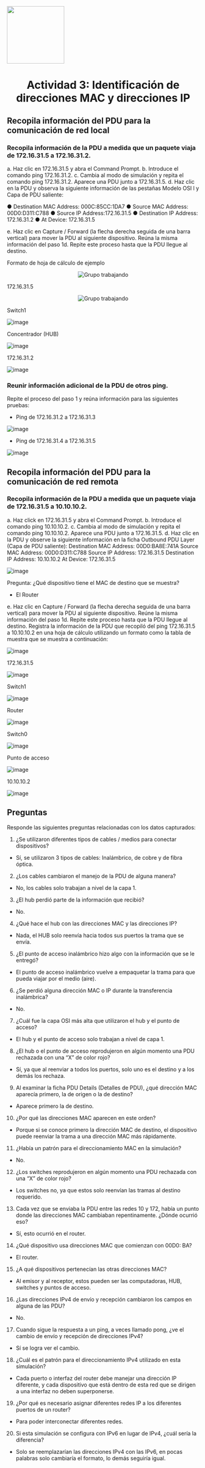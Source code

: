 <p align="left">
  <img src="https://semanadelcannabis.cayetano.edu.pe/assets/img/logo-upch.png" width="150">
  <h1 align="center">Actividad 3: Identificación de direcciones MAC y direcciones IP</h1>
</p>

## Recopila información del PDU para la comunicación de red local

### Recopila información de la PDU a medida que un paquete viaja de 172.16.31.5 a 172.16.31.2.

a. Haz clic en 172.16.31.5 y abra el Command Prompt.
b. Introduce el comando ping 172.16.31.2.
c. Cambia al modo de simulación y repita el comando ping 172.16.31.2. Aparece una PDU junto a 172.16.31.5.
d. Haz clic en la PDU y observa la siguiente información de las pestañas Modelo OSI l y Capa de PDU saliente:

●	Destination MAC Address: 000C:85CC:1DA7
●	Source MAC Address: 00D0:D311:C788
●	Source IP Address:172.16.31.5
●	Destination IP Address: 172.16.31.2
●	At Device: 172.16.31.5

e. Haz clic en Capture / Forward (la flecha derecha seguida de una barra vertical) para mover la PDU al siguiente dispositivo. Reúna la misma información del paso 1d. Repite este proceso hasta que la PDU llegue al destino.

Formato de hoja de cálculo de ejemplo
<p align= "center">
  <img src="https://github.com/EdwinJaraOFC/CDRGrupo5/assets/150296803/23c23cb3-7020-4f17-9505-127808b42830" alt="Grupo trabajando"  />
</p>

172.16.31.5
<p align= "center">
  <img src="https://github.com/EdwinJaraOFC/CDRGrupo5/assets/150296803/ab6ec817-847c-41cd-8662-b5233495fb69" alt="Grupo trabajando" />
</p>


Switch1

![image](https://github.com/EdwinJaraOFC/CDRGrupo5/assets/150296803/ecf3dc79-6835-432b-8093-5bd62fd9c039)

Concentrador (HUB)

![image](https://github.com/EdwinJaraOFC/CDRGrupo5/assets/150296803/1d280728-e507-416e-b59e-35b650a03a95)

172.16.31.2

![image](https://github.com/EdwinJaraOFC/CDRGrupo5/assets/150296803/bf0351d6-947e-439e-914b-591840cd16dd)

### Reunir información adicional de la PDU de otros ping.
Repite el proceso del paso 1 y reúna información para las siguientes pruebas:
- Ping de 172.16.31.2 a 172.16.31.3

![image](https://github.com/EdwinJaraOFC/CDRGrupo5/assets/150296803/be08a1e1-c032-44e7-b474-5fad2977f846)

- Ping de 172.16.31.4 a 172.16.31.5

![image](https://github.com/EdwinJaraOFC/CDRGrupo5/assets/150296803/aa81520e-5f11-4af1-8c03-9131da8c1a5e)

## Recopila información del PDU para la comunicación de red remota

### Recopila información de la PDU a medida que un paquete viaja de 172.16.31.5 a 10.10.10.2. 
a. Haz click en 172.16.31.5 y abra el Command Prompt.
b. Introduce el comando ping 10.10.10.2.
c. Cambia al modo de simulación y repita el comando ping 10.10.10.2. Aparece una PDU junto a 172.16.31.5.
d. Haz clic en la PDU y observe la siguiente información en la ficha Outbound PDU Layer (Capa de PDU saliente):
Destination MAC Address: 00D0:BA8E:741A
Source MAC Address: 00D0:D311:C788
Source IP Address: 172.16.31.5
Destination IP Address: 10.10.10.2
At Device: 172.16.31.5

![image](https://github.com/EdwinJaraOFC/CDRGrupo5/assets/150296803/a31f8b70-f606-4c1c-a5df-24a7d92ac239)

Pregunta:
¿Qué dispositivo tiene el MAC de destino que se muestra?
-	El Router

e. Haz clic en Capture / Forward (la flecha derecha seguida de una barra vertical) para mover la PDU al siguiente dispositivo. Reúne la misma información del paso 1d. Repite este proceso hasta que la PDU llegue al destino. Registra la información de la PDU que recopiló del ping 172.16.31.5 a 10.10.10.2 en una hoja de cálculo utilizando un formato como la tabla de muestra que se muestra a continuación: 

![image](https://github.com/EdwinJaraOFC/CDRGrupo5/assets/150296803/283a7045-38d1-4211-8086-b0d5b82ac1b7)

172.16.31.5

![image](https://github.com/EdwinJaraOFC/CDRGrupo5/assets/150296803/959e2e8a-97f7-46bc-a5a5-081f5b6c017c)

Switch1

![image](https://github.com/EdwinJaraOFC/CDRGrupo5/assets/150296803/a16c6a48-5fa0-4551-b3ca-1251255b999a)

Router

![image](https://github.com/EdwinJaraOFC/CDRGrupo5/assets/150296803/59c652c9-9452-49fa-85f7-757f85f07fe7)

Switch0

![image](https://github.com/EdwinJaraOFC/CDRGrupo5/assets/150296803/c1ae9f1d-4d35-4916-8783-b2fb8981f1f5)

Punto de acceso

![image](https://github.com/EdwinJaraOFC/CDRGrupo5/assets/150296803/1578f351-8cb1-44c2-bd5a-93fc7a6f834f)

10.10.10.2

![image](https://github.com/EdwinJaraOFC/CDRGrupo5/assets/150296803/8f492934-35b0-4ae7-88b6-ef357b4d3f94)

## Preguntas
Responde las siguientes preguntas relacionadas con los datos capturados:
1. ¿Se utilizaron diferentes tipos de cables / medios para conectar dispositivos?
-	Sí, se utilizaron 3 tipos de cables: Inalámbrico, de cobre y de fibra óptica.
2. ¿Los cables cambiaron el manejo de la PDU de alguna manera?
-	No, los cables solo trabajan a nivel de la capa 1.
3. ¿El hub perdió parte de la información que recibió?
-	No.
4. ¿Qué hace el hub con las direcciones MAC y las direcciones IP?
-	Nada, el HUB solo reenvía hacia todos sus puertos la trama que se envía.
5. ¿El punto de acceso inalámbrico hizo algo con la información que se le entregó?
-	El punto de acceso inalámbrico vuelve a empaquetar la trama para que pueda viajar por el medio (aire).
6. ¿Se perdió alguna dirección MAC o IP durante la transferencia inalámbrica?
-	No.
7. ¿Cuál fue la capa OSI más alta que utilizaron el hub y el punto de acceso?
-	El hub y el punto de acceso solo trabajan a nivel de capa 1.
8. ¿El hub o el punto de acceso reprodujeron en algún momento una PDU rechazada con una “X” de color rojo?
-	Sí, ya que al reenviar a todos los puertos, solo uno es el destino y a los demás los rechaza.
9. Al examinar la ficha PDU Details (Detalles de PDU), ¿qué dirección MAC aparecía primero, la de origen o la de destino?
-	Aparece primero la de destino.
10. ¿Por qué las direcciones MAC aparecen en este orden?
-	Porque si se conoce primero la dirección MAC de destino, el dispositivo puede reenviar la trama a una dirección MAC más rápidamente.
11. ¿Había un patrón para el direccionamiento MAC en la simulación?
-	No.
12. ¿Los switches reprodujeron en algún momento una PDU rechazada con una “X” de color rojo?
-	Los switches no, ya que estos solo reenvían las tramas al destino requerido.
13. Cada vez que se enviaba la PDU entre las redes 10 y 172, había un punto donde las direcciones MAC cambiaban repentinamente. ¿Dónde ocurrió eso?
-	Sí, esto ocurrió en el router.
14. ¿Qué dispositivo usa direcciones MAC que comienzan con 00D0: BA?
-	El router.
15. ¿A qué dispositivos pertenecían las otras direcciones MAC?
-	Al emisor y al receptor, estos pueden ser las computadoras, HUB, switches y puntos de acceso.
16. ¿Las direcciones IPv4 de envío y recepción cambiaron los campos en alguna de las PDU?
-	No.
17. Cuando sigue la respuesta a un ping, a veces llamado pong, ¿ve el cambio de envío y recepción de direcciones IPv4?
-	Sí se logra ver el cambio.
18. ¿Cuál es el patrón para el direccionamiento IPv4 utilizado en esta simulación?
-	Cada puerto o interfaz del router debe manejar una dirección IP diferente, y cada dispositivo que está dentro de esta red que se dirigen a una interfaz no deben superponerse.
19. ¿Por qué es necesario asignar diferentes redes IP a los diferentes puertos de un router?
-	Para poder interconectar diferentes redes.
20. Si esta simulación se configura con IPv6 en lugar de IPv4, ¿cuál sería la diferencia?
-	Solo se reemplazarían las direcciones IPv4 con las IPv6, en pocas palabras solo cambiaría el formato, lo demás seguiría igual.

